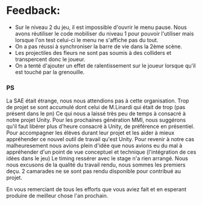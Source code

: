 ﻿# Feedback:

* Sur le niveau 2 du jeu, il est impossible d'ouvrir le menu pause. Nous avons réutiliser le code mobiliser du 
niveau 1 pour pouvoir l'utiliser mais lorsque l'on test celui-ci le menu ne s'affiche pas du tout.
* On a pas réussi à synchroniser la barre de vie dans la 2ème scène.
* Les projectiles des fleurs ne sont pas soumis à des colliders et transpercent donc le joueur.
* On a tenté d'ajouter un effet de ralentissement sur le joueur lorsque qu'il est touché par la grenouille.

### PS

La SAE était étrange, nous nous attendions pas à cette organisation. Trop de projet se sont accumulé dont celui 
de M.Linardi qui était de trop (pas présent dans le pn) Ce qui nous a laissé très peu de temps à consacré à notre projet Unity.
Pour les prochaines génération MMI, nous suggérons qu'il faut libérer plus d'heure consacré à Unity, de préférence en
présentiel. Pour accompagner les élèves durant leur projet et les aider à mieux appréhender ce nouvel outil de travail qu'est Unity.
Pour revenir à notre cas malheuresement nous avions plein d'idée que nous avions eu du mal à appréhender d'un point de vue conceptuel
et technique (l'intégration de ces idées dans le jeu) Le timing ressérer avec le stage n'a rien arrangé. Nous nous excusons
de la qualité du travail rendu, nous sommes les premiers deçu. 2 camarades ne se sont pas rendu disponible pour contribué au projet.

En vous remerciant de tous les efforts que vous aviez fait et en esperant produire de meilleur chose l'an prochain.